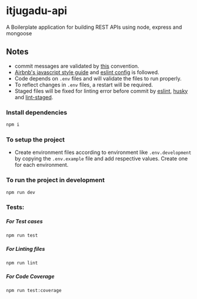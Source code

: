 # itjugadu-api

A Boilerplate application for building REST APIs using node, express and mongoose

## Notes

- commit messages are validated by [this](https://www.conventionalcommits.org) convention.
- [Airbnb's javascript style guide](https://github.com/airbnb/javascript) and [eslint config](https://www.npmjs.com/package/eslint-config-airbnb-base) is followed.
- Code depends on `.env` files and will validate the files to run properly.
- To reflect changes in `.env` files, a restart will be required.
- Staged files will be fixed for linting error before commit by [eslint](https://eslint.org/), [husky](https://www.npmjs.com/package/husky) and [lint-staged](https://www.npmjs.com/package/lint-staged).

### Install dependencies

```sh
npm i
```

### To setup the project

- Create environment files according to environment like `.env.development` by copying the `.env.example` file and add respective values. Create one for each environment.

### To run the project in development

```sh
npm run dev
```

### Tests:

##### For Test cases

```sh
npm run test
```

##### For Linting files

```sh
npm run lint
```

##### For Code Coverage

```sh
npm run test:coverage
```
